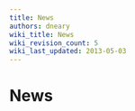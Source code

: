 ```yaml
---
title: News
authors: dneary
wiki_title: News
wiki_revision_count: 5
wiki_last_updated: 2013-05-03
---
```


<!-- TODO: Content review -->

# News

<startfeed/>

<endfeed/>
